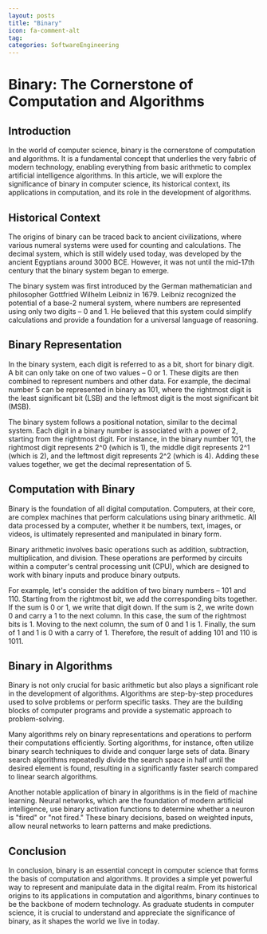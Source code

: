 ```yaml
---
layout: posts
title: "Binary"
icon: fa-comment-alt
tag:      
categories: SoftwareEngineering
---
```



# Binary: The Cornerstone of Computation and Algorithms

## Introduction

In the world of computer science, binary is the cornerstone of computation and algorithms. It is a fundamental concept that underlies the very fabric of modern technology, enabling everything from basic arithmetic to complex artificial intelligence algorithms. In this article, we will explore the significance of binary in computer science, its historical context, its applications in computation, and its role in the development of algorithms.

## Historical Context

The origins of binary can be traced back to ancient civilizations, where various numeral systems were used for counting and calculations. The decimal system, which is still widely used today, was developed by the ancient Egyptians around 3000 BCE. However, it was not until the mid-17th century that the binary system began to emerge.

The binary system was first introduced by the German mathematician and philosopher Gottfried Wilhelm Leibniz in 1679. Leibniz recognized the potential of a base-2 numeral system, where numbers are represented using only two digits – 0 and 1. He believed that this system could simplify calculations and provide a foundation for a universal language of reasoning.

## Binary Representation

In the binary system, each digit is referred to as a bit, short for binary digit. A bit can only take on one of two values – 0 or 1. These digits are then combined to represent numbers and other data. For example, the decimal number 5 can be represented in binary as 101, where the rightmost digit is the least significant bit (LSB) and the leftmost digit is the most significant bit (MSB).

The binary system follows a positional notation, similar to the decimal system. Each digit in a binary number is associated with a power of 2, starting from the rightmost digit. For instance, in the binary number 101, the rightmost digit represents 2^0 (which is 1), the middle digit represents 2^1 (which is 2), and the leftmost digit represents 2^2 (which is 4). Adding these values together, we get the decimal representation of 5.

## Computation with Binary

Binary is the foundation of all digital computation. Computers, at their core, are complex machines that perform calculations using binary arithmetic. All data processed by a computer, whether it be numbers, text, images, or videos, is ultimately represented and manipulated in binary form.

Binary arithmetic involves basic operations such as addition, subtraction, multiplication, and division. These operations are performed by circuits within a computer's central processing unit (CPU), which are designed to work with binary inputs and produce binary outputs.

For example, let's consider the addition of two binary numbers – 101 and 110. Starting from the rightmost bit, we add the corresponding bits together. If the sum is 0 or 1, we write that digit down. If the sum is 2, we write down 0 and carry a 1 to the next column. In this case, the sum of the rightmost bits is 1. Moving to the next column, the sum of 0 and 1 is 1. Finally, the sum of 1 and 1 is 0 with a carry of 1. Therefore, the result of adding 101 and 110 is 1011.

## Binary in Algorithms

Binary is not only crucial for basic arithmetic but also plays a significant role in the development of algorithms. Algorithms are step-by-step procedures used to solve problems or perform specific tasks. They are the building blocks of computer programs and provide a systematic approach to problem-solving.

Many algorithms rely on binary representations and operations to perform their computations efficiently. Sorting algorithms, for instance, often utilize binary search techniques to divide and conquer large sets of data. Binary search algorithms repeatedly divide the search space in half until the desired element is found, resulting in a significantly faster search compared to linear search algorithms.

Another notable application of binary in algorithms is in the field of machine learning. Neural networks, which are the foundation of modern artificial intelligence, use binary activation functions to determine whether a neuron is "fired" or "not fired." These binary decisions, based on weighted inputs, allow neural networks to learn patterns and make predictions.

## Conclusion

In conclusion, binary is an essential concept in computer science that forms the basis of computation and algorithms. It provides a simple yet powerful way to represent and manipulate data in the digital realm. From its historical origins to its applications in computation and algorithms, binary continues to be the backbone of modern technology. As graduate students in computer science, it is crucial to understand and appreciate the significance of binary, as it shapes the world we live in today.